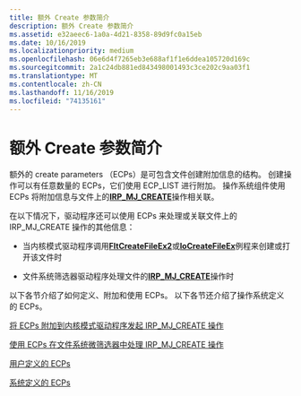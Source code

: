 ```yaml
---
title: 额外 Create 参数简介
description: 额外 Create 参数简介
ms.assetid: e32aeec6-1a0a-4d21-8358-89d9fc0a15eb
ms.date: 10/16/2019
ms.localizationpriority: medium
ms.openlocfilehash: 06e6d4f7265eb3e688af1f1e6ddea105720d169c
ms.sourcegitcommit: 2a1c24db881ed843498001493c3ce202c9aa03f1
ms.translationtype: MT
ms.contentlocale: zh-CN
ms.lasthandoff: 11/16/2019
ms.locfileid: "74135161"
---
```

# <a name="introduction-to-extra-create-parameters"></a>额外 Create 参数简介

额外的 create parameters （ECPs）是可包含文件创建附加信息的结构。 创建操作可以有任意数量的 ECPs，它们使用 ECP_LIST 进行附加。 操作系统组件使用 ECPs 将附加信息与文件上的[**IRP_MJ_CREATE**](https://docs.microsoft.com/windows-hardware/drivers/ifs/irp-mj-create)操作相关联。

在以下情况下，驱动程序还可以使用 ECPs 来处理或关联文件上的 IRP_MJ_CREATE 操作的其他信息：

- 当内核模式驱动程序调用[**FltCreateFileEx2**](https://docs.microsoft.com/windows-hardware/drivers/ddi/content/fltkernel/nf-fltkernel-fltcreatefileex2)或[**IoCreateFileEx**](https://docs.microsoft.com/windows-hardware/drivers/ddi/content/ntddk/nf-ntddk-iocreatefileex)例程来创建或打开该文件时

- 文件系统筛选器驱动程序处理文件的[**IRP_MJ_CREATE**](https://docs.microsoft.com/windows-hardware/drivers/ifs/irp-mj-create)操作时

以下各节介绍了如何定义、附加和使用 ECPs。 以下各节还介绍了操作系统定义的 ECPs。

[将 ECPs 附加到内核模式驱动程序发起 IRP_MJ_CREATE 操作](attaching-ecps-to-irp-mj-create-operations-that-a-kernel-mode-driver-o.md)

[使用 ECPs 在文件系统微筛选器中处理 IRP_MJ_CREATE 操作](using-ecps-to-process-irp-mj-create-operations-in-a-file-system-minifilter.md)

[用户定义的 ECPs](user-defined-ecps.md)

[系统定义的 ECPs](system-defined-ecps.md)
